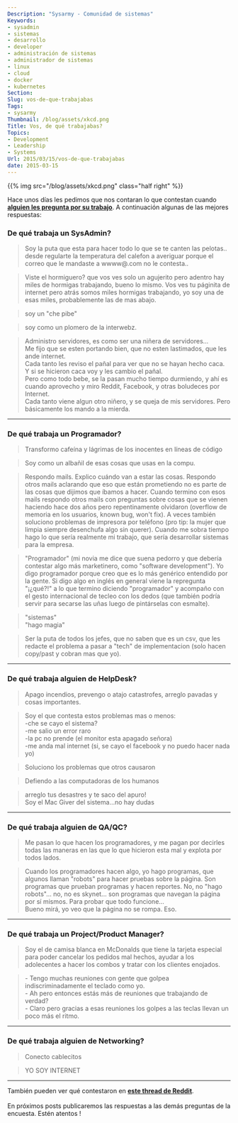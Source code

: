 ```yaml
---
Description: "Sysarmy - Comunidad de sistemas"
Keywords:
- sysadmin 
- sistemas
- desarrollo
- developer
- administración de sistemas
- administrador de sistemas
- linux
- cloud
- docker
- kubernetes
Section: 
Slug: vos-de-que-trabajabas
Tags:
- sysarmy
Thumbnail: /blog/assets/xkcd.png
Title: Vos, de qué trabajabas?
Topics:
- Development
- Leadership
- Systems
Url: 2015/03/15/vos-de-que-trabajabas
date: 2015-03-15
---
```


{{% img src="/blog/assets/xkcd.png" class="half right" %}}
<p>Hace unos días les pedimos que nos contaran lo que contestan cuando <strong><a title="De qué trabajás?" href="2015/02/20/de-que-trabajas/">alguien les pregunta por su trabajo</a></strong>. A continuación algunas de las mejores respuestas:</p>
<h3><strong>De qué trabaja un SysAdmin?</strong></h3>
<blockquote><p>Soy la puta que esta para hacer todo lo que se te canten las pelotas.. desde regularte la temperatura del calefon a averiguar porque el correo que le mandaste a wwww@.com no le contesta..</p></blockquote>
<blockquote><p>Viste el hormiguero? que vos ves solo un agujerito pero adentro hay miles de hormigas trabajando, bueno lo mismo. Vos ves tu páginita de internet pero atrás somos miles hormigas trabajando, yo soy una de esas miles, probablemente las de mas abajo.</p></blockquote>
<blockquote><p>soy un "che pibe"</p></blockquote>
<blockquote><p>soy como un plomero de la interwebz.</p></blockquote>
<blockquote><p>Administro servidores, es como ser una niñera de servidores...<br />
Me fijo que se esten portando bien, que no esten lastimados, que les ande internet.<br />
Cada tanto les reviso el pañal para ver que no se hayan hecho caca. Y si se hicieron caca voy y les cambio el pañal.<br />
Pero como todo bebe, se la pasan mucho tiempo durmiendo, y ahí es cuando aprovecho y miro Reddit, Facebook, y otras boludeces por Internet.<br />
Cada tanto viene algun otro niñero, y se queja de mis servidores. Pero básicamente los mando a la mierda.</p></blockquote>
<hr />
<h3><strong>De qué trabaja un Programador?</strong></h3>
<blockquote><p>Transformo cafeína y lágrimas de los inocentes en líneas de código</p></blockquote>
<blockquote><p>Soy como un albañil de esas cosas que usas en la compu.</p></blockquote>
<blockquote><p>Respondo mails. Explico cuándo van a estar las cosas. Respondo otros mails aclarando que eso que están prometiendo no es parte de las cosas que dijimos que íbamos a hacer. Cuando termino con esos mails respondo otros mails con preguntas sobre cosas que se vienen haciendo hace dos años pero repentinamente olvidaron (overflow de memoria en los usuarios, known bug, won't fix). A veces también soluciono problemas de impresora por teléfono (pro tip: la mujer que limpia siempre desenchufa algo sin querer). Cuando me sobra tiempo hago lo que sería realmente mi trabajo, que sería desarrollar sistemas para la empresa.</p></blockquote>
<blockquote><p>"Programador" (mi novia me dice que suena pedorro y que debería contestar algo más marketinero, como "software development"). Yo digo programador porque creo que es lo más genérico entendido por la gente. Si digo algo en inglés en general viene la repregunta "¡¿qué?!" a lo que termino diciendo "programador" y acompaño con el gesto internacional de tecleo con los dedos (que también podría servir para secarse las uñas luego de pintárselas con esmalte).</p></blockquote>
<blockquote><p>"sistemas"<br />
"hago magia"</p></blockquote>
<blockquote><p>Ser la puta de todos los jefes, que no saben que es un csv, que les redacte el problema a pasar a "tech" de implementacion (solo hacen copy/past y cobran mas que yo).</p></blockquote>
<hr />
<h3><strong>De qué trabaja alguien de HelpDesk?</strong></h3>
<blockquote><p>Apago incendios, prevengo o atajo catastrofes, arreglo pavadas y cosas importantes.</p></blockquote>
<blockquote><p>Soy el que contesta estos problemas mas o menos:<br />
-che se cayo el sistema?<br />
-me salio un error raro<br />
-la pc no prende (el monitor esta apagado señora)<br />
-me anda mal internet (si, se cayo el facebook y no puedo hacer nada yo)</p></blockquote>
<blockquote><p>Soluciono los problemas que otros causaron</p></blockquote>
<blockquote><p>Defiendo a las computadoras de los humanos</p></blockquote>
<blockquote><p>arreglo tus desastres y te saco del apuro!<br />
Soy el Mac Giver del sistema...no hay dudas</p></blockquote>
<hr />
<h3><strong>De qué trabaja alguien de QA/QC?</strong></h3>
<blockquote><p>Me pasan lo que hacen los programadores, y me pagan por decirles todas las maneras en las que lo que hicieron esta mal y explota por todos lados.</p></blockquote>
<blockquote><p>Cuando los programadores hacen algo, yo hago programas, que algunos llaman "robots" para hacer pruebas sobre la página. Son programas que prueban programas y hacen reportes. No, no "hago robots"... no, no es skynet... son programas que navegan la página por sí mismos. Para probar que todo funcione...<br />
Bueno mirá, yo veo que la página no se rompa. Eso.</p></blockquote>
<hr />
<h3><strong>De qué trabaja un Project/Product Manager?</strong></h3>
<blockquote><p>Soy el de camisa blanca en McDonalds que tiene la tarjeta especial para poder cancelar los pedidos mal hechos, ayudar a los adolecentes a hacer los combos y tratar con los clientes enojados.</p></blockquote>
<blockquote><p>- Tengo muchas reuniones con gente que golpea indiscriminadamente el teclado como yo.<br />
- Ah pero entonces estás más de reuniones que trabajando de verdad?<br />
- Claro pero gracias a esas reuniones los golpes a las teclas llevan un poco más el ritmo.</p></blockquote>
<hr />
<h3><strong>De qué trabaja alguien de Networking?</strong></h3>
<blockquote><p>Conecto cablecitos</p></blockquote>
<blockquote><p>YO SOY INTERNET</p></blockquote>
<hr />
<p>También pueden ver qué contestaron en <strong><a href="http://www.reddit.com/r/argentina/comments/2ww6y8/pregunta_para_gente_de_it/" target="_blank">este thread de Reddit</a></strong>.<br />
<br />
En próximos posts publicaremos las respuestas a las demás preguntas de la encuesta. Estén atentos !</p>
